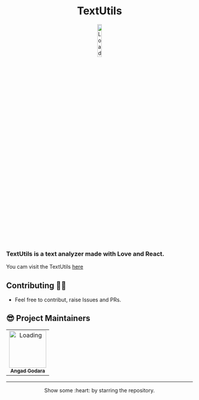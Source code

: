 <h1 align="center">TextUtils</h1>
<p align="center">
<img width="15%" src="https://raw.githubusercontent.com/Angad-Godara/TextUtlis/master/public/favicon.ico" alt="Loading">
</p>

### TextUtils is a text analyzer made with Love and React.

You cam visit the TextUtils [here](https://angad-godara.github.io/TextUtlis/)

## Contributing 👨‍💻 

- Feel free to contribut, raise Issues and PRs.

## 😎 Project Maintainers

<table align="center">
  <tr>
<td align="center"><a href="https://github.com/Angad-Godara"><img src="https://avatars.githubusercontent.com/u/80452785?v=4" width="100px;" alt="Loading"/><br /><sub><b>Angad Godara</b></sub></a></td>
</table>

<hr>
<p align="center">
  Show some :heart: by starring the repository.
</p>
